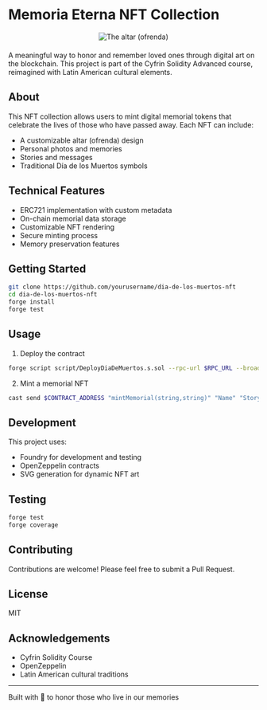 # Memoria Eterna NFT Collection

<div align="center" style="margin-bottom: 20px;">

![The altar (ofrenda)](https://cdn.pixabay.com/photo/2023/10/21/17/51/ai-generated-8331893_1280.jpg)

</div>

A meaningful way to honor and remember loved ones through digital art on the blockchain. This project is part of the Cyfrin Solidity Advanced course, reimagined with Latin American cultural elements.

## About

This NFT collection allows users to mint digital memorial tokens that celebrate the lives of those who have passed away. Each NFT can include:

- A customizable altar (ofrenda) design
- Personal photos and memories
- Stories and messages
- Traditional Día de los Muertos symbols

## Technical Features

- ERC721 implementation with custom metadata
- On-chain memorial data storage
- Customizable NFT rendering
- Secure minting process
- Memory preservation features

## Getting Started

```bash
git clone https://github.com/yourusername/dia-de-los-muertos-nft
cd dia-de-los-muertos-nft
forge install
forge test
```

## Usage

1. Deploy the contract

```bash
forge script script/DeployDiaDeMuertos.s.sol --rpc-url $RPC_URL --broadcast
```

2. Mint a memorial NFT

```bash
cast send $CONTRACT_ADDRESS "mintMemorial(string,string)" "Name" "Story" --rpc-url $RPC_URL
```

## Development

This project uses:

- Foundry for development and testing
- OpenZeppelin contracts
- SVG generation for dynamic NFT art

## Testing

```bash
forge test
forge coverage
```

## Contributing

Contributions are welcome! Please feel free to submit a Pull Request.

## License

MIT

## Acknowledgements

- Cyfrin Solidity Course
- OpenZeppelin
- Latin American cultural traditions

---

Built with 💜 to honor those who live in our memories
